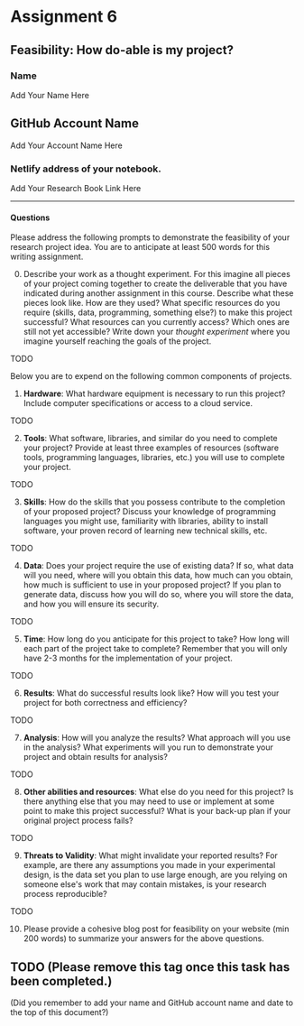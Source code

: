 # Assignment 6
## Feasibility: How do-able is my project?

### Name
Add Your Name Here

## GitHub Account Name
Add Your Account Name Here

### Netlify address of your notebook.
Add Your Research Book Link Here

---

#### Questions

Please address the following prompts to demonstrate the feasibility of your research project idea. You are to anticipate at least 500 words for this writing assignment.

0. Describe your work as a thought experiment. For this imagine all pieces of your project coming together to create the deliverable that you have indicated during another assignment in this course. Describe what these pieces look like. How are they used? What specific resources do you require (skills, data, programming, something else?) to make this project successful? What resources can you currently access? Which ones are still not yet accessible? Write down your _thought experiment_ where you imagine yourself reaching the goals of the project.

TODO

Below you are to expend on the following common components of projects. 

1. __Hardware__: What hardware equipment is necessary to run this project? Include computer specifications or access to a cloud service.

TODO

2. __Tools__: What software, libraries, and similar do you need to complete your project? Provide at least three examples of resources (software tools, programming languages, libraries, etc.) you will use to complete your project.

TODO

3. __Skills__: How do the skills that you possess contribute to the completion of your proposed project? Discuss your knowledge of programming languages you might use, familiarity with libraries, ability to install software, your proven record of learning new technical skills, etc.

TODO

4. __Data__: Does your project require the use of existing data? If so, what data will you need, where will you obtain this data, how much can you obtain, how much is sufficient to use in your proposed project? If you plan to generate data, discuss how you will do so, where you will store the data, and how you will ensure its security.

TODO

5. __Time__: How long do you anticipate for this project to take? How long will each part of the project take to complete? Remember that you will only have 2-3 months for the implementation of your project.

TODO

6. __Results__: What do successful results look like? How will you test your project for both correctness and efficiency?

TODO

7. __Analysis__: How will you analyze the results? What approach will you use in the analysis? What experiments will you run to demonstrate your project and obtain results for analysis?

TODO

8. __Other abilities and resources__: What else do you need for this project? Is there anything else that you may need to use or implement at some point to make this project successful? What is your back-up plan if your original project process fails?

TODO

9. __Threats to Validity__: What might invalidate your reported results? For example, are there any assumptions you made in your experimental design, is the data set you plan to use large enough, are you relying on someone else's work that may contain mistakes, is your research process reproducible?

TODO

10. Please provide a cohesive blog post for feasibility on your website (min 200 words) to summarize your answers for the above questions.

TODO (Please remove this tag once this task has been completed.)
---

(Did you remember to add your name and GitHub account name and date to the top of this document?)
